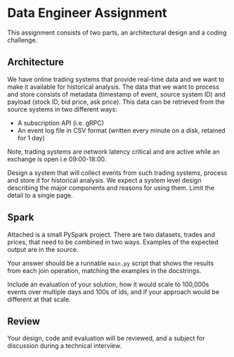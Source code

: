 # Data Engineer Assignment

This assignment consists of two parts, an architectural design and a coding challenge. 

## Architecture

We have online trading systems that provide real-time data and we want to make 
it available for historical analysis. The data that we want to process and store consists 
of metadata (timestamp of event, source system ID) and payload (stock ID, bid price, ask 
price). This data can be retrieved from the source systems in two different ways:

 - A subscription API (i.e. gRPC)
 - An event log file in CSV format (written every minute on a disk, retained for 1 day)

Note, trading systems are network latency critical and are active while an exchange 
is open i.e 09:00-18:00.

Design a system that will collect events from such trading systems, process and store it for historical 
analysis. We expect a system level design describing the major components and reasons for using them. 
Limit the detail to a single page.


## Spark

Attached is a small PySpark project. There are two datasets, trades and prices, that need to 
be combined in two ways. Examples of the expected output are in the source.

Your answer should be a runnable `main.py` script that shows the results from each join operation,
matching the examples in the docstrings.

Include an evaluation of your solution, how it would scale to 100,000s events over multiple 
days and 100s of ids, and if your approach would be different at that scale.

## Review

Your design, code and evaluation will be reviewed, and a subject for discussion during a 
technical interview.